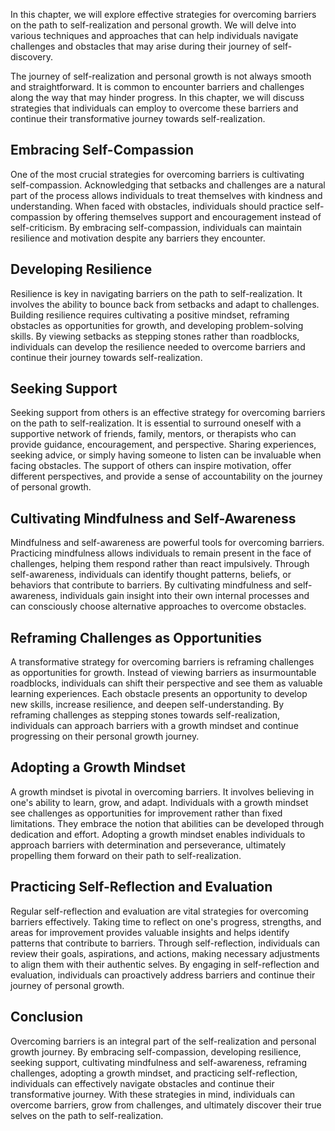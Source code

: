 
In this chapter, we will explore effective strategies for overcoming barriers on the path to self-realization and personal growth. We will delve into various techniques and approaches that can help individuals navigate challenges and obstacles that may arise during their journey of self-discovery.

The journey of self-realization and personal growth is not always smooth and straightforward. It is common to encounter barriers and challenges along the way that may hinder progress. In this chapter, we will discuss strategies that individuals can employ to overcome these barriers and continue their transformative journey towards self-realization.

## Embracing Self-Compassion

One of the most crucial strategies for overcoming barriers is cultivating self-compassion. Acknowledging that setbacks and challenges are a natural part of the process allows individuals to treat themselves with kindness and understanding. When faced with obstacles, individuals should practice self-compassion by offering themselves support and encouragement instead of self-criticism. By embracing self-compassion, individuals can maintain resilience and motivation despite any barriers they encounter.

## Developing Resilience

Resilience is key in navigating barriers on the path to self-realization. It involves the ability to bounce back from setbacks and adapt to challenges. Building resilience requires cultivating a positive mindset, reframing obstacles as opportunities for growth, and developing problem-solving skills. By viewing setbacks as stepping stones rather than roadblocks, individuals can develop the resilience needed to overcome barriers and continue their journey towards self-realization.

## Seeking Support

Seeking support from others is an effective strategy for overcoming barriers on the path to self-realization. It is essential to surround oneself with a supportive network of friends, family, mentors, or therapists who can provide guidance, encouragement, and perspective. Sharing experiences, seeking advice, or simply having someone to listen can be invaluable when facing obstacles. The support of others can inspire motivation, offer different perspectives, and provide a sense of accountability on the journey of personal growth.

## Cultivating Mindfulness and Self-Awareness

Mindfulness and self-awareness are powerful tools for overcoming barriers. Practicing mindfulness allows individuals to remain present in the face of challenges, helping them respond rather than react impulsively. Through self-awareness, individuals can identify thought patterns, beliefs, or behaviors that contribute to barriers. By cultivating mindfulness and self-awareness, individuals gain insight into their own internal processes and can consciously choose alternative approaches to overcome obstacles.

## Reframing Challenges as Opportunities

A transformative strategy for overcoming barriers is reframing challenges as opportunities for growth. Instead of viewing barriers as insurmountable roadblocks, individuals can shift their perspective and see them as valuable learning experiences. Each obstacle presents an opportunity to develop new skills, increase resilience, and deepen self-understanding. By reframing challenges as stepping stones towards self-realization, individuals can approach barriers with a growth mindset and continue progressing on their personal growth journey.

## Adopting a Growth Mindset

A growth mindset is pivotal in overcoming barriers. It involves believing in one's ability to learn, grow, and adapt. Individuals with a growth mindset see challenges as opportunities for improvement rather than fixed limitations. They embrace the notion that abilities can be developed through dedication and effort. Adopting a growth mindset enables individuals to approach barriers with determination and perseverance, ultimately propelling them forward on their path to self-realization.

## Practicing Self-Reflection and Evaluation

Regular self-reflection and evaluation are vital strategies for overcoming barriers effectively. Taking time to reflect on one's progress, strengths, and areas for improvement provides valuable insights and helps identify patterns that contribute to barriers. Through self-reflection, individuals can review their goals, aspirations, and actions, making necessary adjustments to align them with their authentic selves. By engaging in self-reflection and evaluation, individuals can proactively address barriers and continue their journey of personal growth.

## Conclusion

Overcoming barriers is an integral part of the self-realization and personal growth journey. By embracing self-compassion, developing resilience, seeking support, cultivating mindfulness and self-awareness, reframing challenges, adopting a growth mindset, and practicing self-reflection, individuals can effectively navigate obstacles and continue their transformative journey. With these strategies in mind, individuals can overcome barriers, grow from challenges, and ultimately discover their true selves on the path to self-realization.
